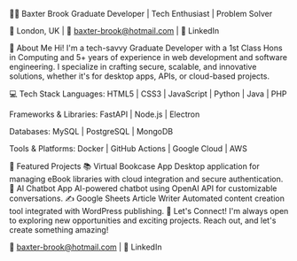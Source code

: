 👨‍💻 Baxter Brook
Graduate Developer | Tech Enthusiast | Problem Solver

📍 London, UK | 📧 baxter-brook@hotmail.com | 🔗 LinkedIn

👋 About Me
Hi! I'm a tech-savvy Graduate Developer with a 1st Class Hons in Computing and 5+ years of experience in web development and software engineering. I specialize in crafting secure, scalable, and innovative solutions, whether it's for desktop apps, APIs, or cloud-based projects.

💻 Tech Stack
Languages:
HTML5 | CSS3 | JavaScript | Python | Java | PHP

Frameworks & Libraries:
FastAPI | Node.js | Electron

Databases:
MySQL | PostgreSQL | MongoDB

Tools & Platforms:
Docker | GitHub Actions | Google Cloud | AWS

🌟 Featured Projects
📚 Virtual Bookcase App
Desktop application for managing eBook libraries with cloud integration and secure authentication.
🤖 AI Chatbot App
AI-powered chatbot using OpenAI API for customizable conversations.
✍️ Google Sheets Article Writer
Automated content creation tool integrated with WordPress publishing.
🚀 Let's Connect!
I'm always open to exploring new opportunities and exciting projects. Reach out, and let's create something amazing!

📧 baxter-brook@hotmail.com | 🔗 LinkedIn

